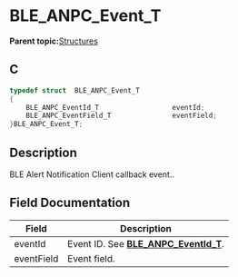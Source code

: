 # BLE\_ANPC\_Event\_T

**Parent topic:**[Structures](GUID-4E49A4DF-FDD3-40FC-801F-BF51C85F516A.md)

## C

```c
typedef struct  BLE_ANPC_Event_T
{
    BLE_ANPC_EventId_T                  eventId;
    BLE_ANPC_EventField_T               eventField;
}BLE_ANPC_Event_T;
```

## Description

BLE Alert Notification Client callback event..

## Field Documentation

|Field|Description|
|-----|-----------|
|eventId|Event ID. See **[BLE\_ANPC\_EventId\_T](GUID-6B001FFC-2FB3-4121-BBE3-7C382205F26C.md)**.|
|eventField|Event field.|

